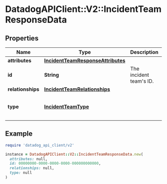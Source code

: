 # DatadogAPIClient::V2::IncidentTeamResponseData

## Properties

| Name | Type | Description | Notes |
| ---- | ---- | ----------- | ----- |
| **attributes** | [**IncidentTeamResponseAttributes**](IncidentTeamResponseAttributes.md) |  | [optional] |
| **id** | **String** | The incident team&#39;s ID. | [optional] |
| **relationships** | [**IncidentTeamRelationships**](IncidentTeamRelationships.md) |  | [optional] |
| **type** | [**IncidentTeamType**](IncidentTeamType.md) |  | [optional][default to &#39;teams&#39;] |

## Example

```ruby
require 'datadog_api_client/v2'

instance = DatadogAPIClient::V2::IncidentTeamResponseData.new(
  attributes: null,
  id: 00000000-0000-0000-0000-000000000000,
  relationships: null,
  type: null
)
```

